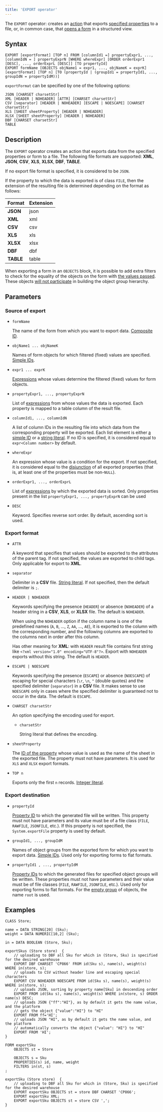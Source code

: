 ```yaml
---
title: 'EXPORT operator'
---
```


The `EXPORT` operator: creates an [action](Actions.md) that exports [specified properties](Data_export_EXPORT.md) to a file, or, in common case, that [opens a form](In_a_structured_view_EXPORT_IMPORT.md) in a structured view. 

## Syntax

    EXPORT [exportFormat] [TOP n] FROM [columnId1 =] propertyExpr1, ..., [columnIdN = ] propertyExprN [WHERE whereExpr] [ORDER orderExpr1 [DESC], ..., orderExprL [DESC]] [TO propertyId]
    EXPORT formName [OBJECTS objName1 = expr1, ..., objNameK = exprK] [exportFormat] [TOP n] [TO (propertyId | (groupId1 = propertyId1, ..., groupIdN = propertyIdM))]

`exportFormat` can be specified by one of the following options:

    JSON [CHARSET charsetStr]
    XML [HEADER | NOHEADER] [ATTR] [CHARSET charsetStr]
    CSV [separator] [HEADER | NOHEADER] [ESCAPE | NOESCAPE] [CHARSET charsetStr]
    XLS [SHEET sheetProperty] [HEADER | NOHEADER]
    XLSX [SHEET sheetProperty] [HEADER | NOHEADER]
    DBF [CHARSET charsetStr]
    TABLE

## Description

The `EXPORT` operator creates an action that exports data from the specified properties or form to a file. The following file formats are supported: **XML**, **JSON**, **CSV**, **XLS**, **XLSX**, **DBF**, **TABLE**. 

If no export file format is specified, it is considered to be `JSON`.

If the property to which the data is exported is of class `FILE`, then the extension of the resulting file is determined depending on the format as follows:

|Format|Extension|
|---------|-----|
|**JSON** |json |
|**XML**  |xml  |
|**CSV**  |csv  |
|**XLS**  |xls  |
|**XLSX** |xlsx |
|**DBF**  |dbf  |
|**TABLE**|table|

When exporting a form in an `OBJECTS` block, it is possible to add extra filters to check for the equality of the objects on the form with [the values passed](Open_form.md#params). These objects [will not participate](Structured_view.md#objects) in building the object group hierarchy.

## Parameters

### Source of export

- `formName`

    The name of the form from which you want to export data. [Composite ID](IDs.md#cid).

- `objName1 ... objNameK`

    Names of form objects for which filtered (fixed) values are specified. [Simple IDs](IDs.md#id).

- `expr1 ... exprK`

    [Expressions](Expression.md) whose values determine the filtered (fixed) values for form objects.

- `propertyExpr1, ..., propertyExprN`

    List of [expressions](Expression.md) from whose values the data is exported. Each property is mapped to a table column of the result file.

- `columnId1, ..., columnIdN`

    A list of column IDs in the resulting file into which data from the corresponding property will be exported. Each list element is either [a simple ID](IDs.md#id) or a [string literal](Literals.md#strliteral). If no ID is specified, it is considered equal to `expr<Column number>` by default.

- `whereExpr`

    An expression whose value is a condition for the export. If not specified, it is considered equal to the [disjunction](Logical_operators_AND_OR_NOT_XOR.md) of all exported properties (that is, at least one of the properties must be non-`NULL`).

- `orderExpr1, ..., orderExprL`

    List of [expressions](Expression.md) by which the exported data is sorted. Only properties present in the list `propertyExpr1, ..., propertyExprN` can be used

- `DESC`

    Keyword. Specifies reverse sort order. By default, ascending sort is used.

### Export format

- `ATTR`

    A keyword that specifies that values should be exported to the attributes of the parent tag. If not specified, the values are exported to child tags. Only applicable for export to **XML**.

- `separator`

    Delimiter in a **CSV** file. [String literal](Literals.md#strliteral). If not specified, then the default delimiter is `;`.

- `HEADER | NOHEADER`

    Keywords specifying the presence (`HEADER`) or absence (`NOHEADER`) of a header string in a **CSV**, **XLS**, or **XLSX** file. The default is `NOHEADER`.

    When using the `NOHEADER` option if the column name is one of the predefined names (`A`, `B`, ..., `Z`, `AA`, ..., `AE`), it is exported to the column with the corresponding number, and the following columns are exported to the columns next in order after this column.

    Has other meaning for **XML**: with `HEADER` result file contains first string like `<?xml version="1.0" encoding="UTF-8"?>`. Export with `NOHEADER` exports without this string. The default is `HEADER`.

- `ESCAPE | NOESCAPE`

    Keywords specifying the presence (`ESCAPE`) or absence (`NOESCAPE`) of escaping for special characters (`\r`, `\n`, `"` (double quotes) and the specified delimiter (`separator`) in a **CSV** file. It makes sense to use `NOESCAPE` only in cases where the specified delimiter is guaranteed not to occur in the data. The default is `ESCAPE`.

- `CHARSET charsetStr`

    An option specifying the encoding used for export.

    - `charsetStr`
     
        String literal that defines the encoding. 

- `sheetProperty`

  The [ID of the property](IDs.md#propertyid) whose value is used as the name of the sheet in the exported file. The property must not have parameters. It is used for `XLS` and `XLSX` export formats.
     
- `TOP n`

    Exports only the first `n` records. [Integer literal](Literals.md#intliteral).

### Export destination

- `propertyId`

    [Property ID](IDs.md#propertyid) to which the generated file will be written. This property must not have parameters and its value must be of a file class (`FILE`, `RAWFILE`, `JSONFILE`, etc.). If this property is not specified, the `System.exportFile` property is used by default.

- `groupId1, ..., groupIdM`

    Names of object groups from the exported form for which you want to export data. [Simple IDs](IDs.md#id). Used only for exporting forms to flat formats.

- `propertyId1 , ..., propertyIdM`

    [Property IDs](IDs.md#propertyid) to which the generated files for specified object groups will be written. These properties must not have parameters and their value must be of file classes (`FILE`, `RAWFILE`, `JSONFILE`, etc.). Used only for exporting forms to flat formats. For the [empty group](Static_view.md#empty) of objects, the name `root` is used. 

## Examples

```lsf
CLASS Store;

name = DATA STRING[20] (Sku);
weight = DATA NUMERIC[10,2] (Sku);

in = DATA BOOLEAN (Store, Sku);

exportSkus (Store store)  {
    // uploading to DBF all Sku for which in (Store, Sku) is specified for the desired warehouse
    EXPORT DBF CHARSET 'CP866' FROM id(Sku s), name(s), weight(s) WHERE in(store, s); 
    // uploads to CSV without header line and escaping special characters
    EXPORT CSV NOHEADER NOESCAPE FROM id(Sku s), name(s), weight(s) WHERE in(store, s); 
    // uploads JSON, sorting by property name[Sku] in descending order
    EXPORT FROM id(Sku s), name(s), weight(s) WHERE in(store, s) ORDER name(s) DESC; 
    // uploads JSON {"ff":"HI"}, as by default it gets the name value, and the platform
    // gets the object {"value":"HI"} to "HI"
    EXPORT FROM ff='HI'; 
    // uploads JSON "HI", as by default it gets the name value, and the platform
    // automatically converts the object {"value": "HI"} to "HI"
    EXPORT FROM 'HI'; 
}
```

```lsf
FORM exportSku
    OBJECTS st = Store

    OBJECTS s = Sku
    PROPERTIES(s) id, name, weight
    FILTERS in(st, s)
;

exportSku (Store store)  {
    // uploading to DBF all Sku for which in (Store, Sku) is specified for the desired warehouse
    EXPORT exportSku OBJECTS st = store DBF CHARSET 'CP866';
    EXPORT exportSku XML;
    EXPORT exportSku OBJECTS st = store CSV ',';
}
```
